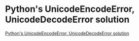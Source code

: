 # Python's UnicodeEncodeError, UnicodeDecodeError solution
[Python's UnicodeEncodeError, UnicodeDecodeError solution](https://aiwithcloud.com/2022/09/16/pythons_unicodeencodeerror_unicodedecodeerror_solution/)